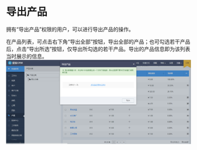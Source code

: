 # 导出产品

拥有“导出产品”权限的用户，可以进行导出产品的操作。

在产品列表，可点击右下角“导出全部”按钮，导出全部的产品；也可勾选若干产品后，点击“导出所选”按钮，仅导出所勾选的若干产品。导出的产品信息即为该列表当时展示的信息。![](/assets/导出产品)

